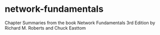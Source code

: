 # network-fundamentals
Chapter Summaries from the book Network Fundamentals 3rd Edition by Richard M. Roberts and Chuck Easttom
